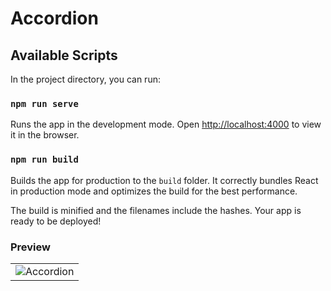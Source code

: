 # Accordion

## Available Scripts

In the project directory, you can run:

### `npm run serve`

Runs the app in the development mode.
Open [http://localhost:4000](http://localhost:4000) to view it in the browser.

### `npm run build`

Builds the app for production to the `build` folder.
It correctly bundles React in production mode and optimizes the build for the best performance.

The build is minified and the filenames include the hashes.
Your app is ready to be deployed!

### Preview
<table>
    <tr>
        <td><img src="https://github.com/chayan-1906/react-udemy-john-smilga/assets/82430454/cdc7a659-0f9b-4b47-bd1d-21b05fa34546" 
                    alt="Accordion"></td>
    </tr>
</table>
